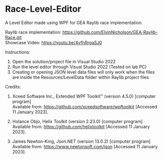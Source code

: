 # Race-Level-Editor
A Level Editor made using WPF for GEA Raylib race implementation.

Raylib race implementation: https://github.com/ElvinNicholson/GEA-Raylib-Race.git <br/>
Showcase Video: https://youtu.be/4vfhRrgaSJ0

Instructions:
1. Open the solution/project file in Visual Studio 2022
2. Run the level editor through Visual Studio 2022 (Tested on lab PC)
3. Creating or opening JSON level data files will only work when the files are inside the Resources/LevelData folder within Raylib project files

Credits: 
1. Xceed Software Inc., Extended WPF Toolkit™ (version 4.5.0) [computer program] <br/>
   Available from: https://github.com/xceedsoftware/wpftoolkit [Accessed 11 January 2023].
   
2. Holance Objo, Helix Toolkit (version 2.23.0) [computer program] <br/>
   Available from: https://github.com/helixtoolkit [Accessed 11 January 2023].
   
3. James Newton-King, Json.NET (version 13.0.2) [computer program] <br/>
   Available from: https://www.newtonsoft.com/json [Accessed 11 January 2023].
